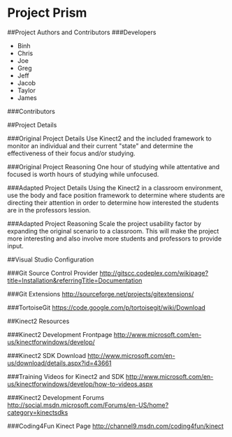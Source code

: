 Project Prism
=============

##Project Authors and Contributors
###Developers
- Binh
- Chris
- Joe
- Greg
- Jeff
- Jacob
- Taylor
- James

###Contributors

##Project Details

###Original Project Details
Use Kinect2 and the included framework to monitor an individual and their current "state" and determine the effectiveness of their focus and/or studying.

###Original Project Reasoning
One hour of studying while attentative and focused is worth hours of studying while unfocused.

###Adapted Project Details
Using the Kinect2 in a classroom environment, use the body and face position framework to determine where students are directing their attention in order to determine how interested the students are in the professors lession.

###Adapted Project Reasoning
Scale the project usability factor by expanding the original scenario to a classroom. This will make the project more interesting and also involve more students and professors to provide input.

##Visual Studio Configuration

###Git Source Control Provider
http://gitscc.codeplex.com/wikipage?title=Installation&referringTitle=Documentation

###Git Extensions
http://sourceforge.net/projects/gitextensions/

###TortoiseGit
https://code.google.com/p/tortoisegit/wiki/Download

##Kinect2 Resources

###Kinect2 Development Frontpage
http://www.microsoft.com/en-us/kinectforwindows/develop/

###Kinect2 SDK Download
http://www.microsoft.com/en-us/download/details.aspx?id=43661

###Training Videos for Kinect2 and SDK
http://www.microsoft.com/en-us/kinectforwindows/develop/how-to-videos.aspx

###Kinect2 Development Forums
http://social.msdn.microsoft.com/Forums/en-US/home?category=kinectsdks

###Coding4Fun Kinect Page
http://channel9.msdn.com/coding4fun/kinect
